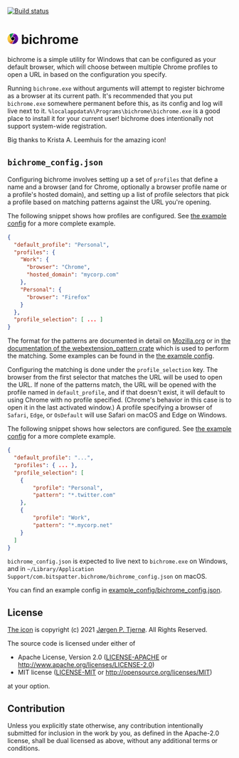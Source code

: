 [![Build status](https://github.com/jorgenpt/bichrome/workflows/Build/badge.svg)](https://github.com/jorgenpt/bichrome/actions?query=workflow%3ABuild)

# <img src="assets/bichrome_icon.png?raw=true" width="24"> bichrome

bichrome is a simple utility for Windows that can be configured as your default browser, which will choose between multiple Chrome profiles to open a URL in based on the configuration you specify.

Running `bichrome.exe` without arguments will attempt to register bichrome as a browser at its current path. It's recommended that you put `bichrome.exe` somewhere permanent before this, as its config and log will live next to it. `%localappdata%\Programs\bichrome\bichrome.exe` is a good place to install it for your current user! bichrome does intentionally not support system-wide registration.

Big thanks to Krista A. Leemhuis for the amazing icon!

## `bichrome_config.json`

Configuring bichrome involves setting up a set of `profiles` that define a name and a browser (and for Chrome, optionally a browser profile name or a profile's hosted domain), and setting up a list of profile selectors that pick a profile based on matching patterns against the URL you're opening.

The following snippet shows how profiles are configured. See [the example config][example_config] for a more complete example.

```json
{
  "default_profile": "Personal",
  "profiles": {
    "Work": {
      "browser": "Chrome",
      "hosted_domain": "mycorp.com"
    },
    "Personal": {
      "browser": "Firefox"
    }
  },
  "profile_selection": [ ... ]
}
```

The format for the patterns are documented in detail on [Mozilla.org](https://developer.mozilla.org/en-US/docs/Mozilla/Add-ons/WebExtensions/Match_patterns) or in [the documentation of the webextension_pattern crate](https://docs.rs/webextension_pattern/latest/webextension_pattern/index.html) which is used to perform the matching. Some examples can be found in the [the example config][example_config].

Configuring the matching is done under the `profile_selection` key. The browser from the first selector that matches the URL will be used to open the URL. If none of the patterns match, the URL will be opened with the profile named in `default_profile`, and if that doesn't exist, it will default to using Chrome with no profile specified. (Chrome's behavior in this case is to open it in the last activated window.) A profile specifying a browser of `Safari`, `Edge`, or `OsDefault` will use Safari on macOS and Edge on Windows.

The following snippet shows how selectors are configured. See [the example config][example_config] for a more complete example.

```json
{
  "default_profile": "...",
  "profiles": { ... },
  "profile_selection": [
    {
        "profile": "Personal",
        "pattern": "*.twitter.com"
    },
    {
        "profile": "Work",
        "pattern": "*.mycorp.net"
    }
  ]
}
```

`bichrome_config.json` is expected to live next to `bichrome.exe` on Windows, and in `~/Library/Application Support/com.bitspatter.bichrome/bichrome_config.json` on macOS.

You can find an example config in [example_config/bichrome_config.json][example_config].

[example_config]: example_config/bichrome_config.json

## License

[The icon](assets/bichrome_icon.png) is copyright (c) 2021 [Jørgen P. Tjernø](mailto:jorgenpt@gmail.com). All Rights Reserved.

The source code is licensed under either of

 * Apache License, Version 2.0
   ([LICENSE-APACHE](LICENSE-APACHE) or http://www.apache.org/licenses/LICENSE-2.0)
 * MIT license
   ([LICENSE-MIT](LICENSE-MIT) or http://opensource.org/licenses/MIT)

at your option.

## Contribution

Unless you explicitly state otherwise, any contribution intentionally submitted
for inclusion in the work by you, as defined in the Apache-2.0 license, shall be
dual licensed as above, without any additional terms or conditions.
